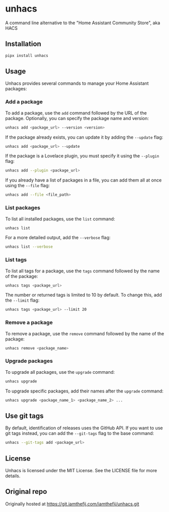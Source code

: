 # unhacs

A command line alternative to the "Home Assistant Community Store", aka HACS

## Installation

```bash
pipx install unhacs
```

## Usage

Unhacs provides several commands to manage your Home Assistant packages:

### Add a package

To add a package, use the `add` command followed by the URL of the package. Optionally, you can specify the package name and version:

```bash
unhacs add <package_url> --version <version>
```

If the package already exists, you can update it by adding the `--update` flag:

```bash
unhacs add <package_url> --update
```

If the package is a Lovelace plugin, you must specify it using the `--plugin` flag:

```bash
unhacs add --plugin <package_url>
```

If you already have a list of packages in a file, you can add them all at once using the `--file` flag:

```bash
unhacs add --file <file_path>
```

### List packages

To list all installed packages, use the `list` command:

```bash
unhacs list
```

For a more detailed output, add the `--verbose` flag:

```bash
unhacs list --verbose
```

### List tags

To list all tags for a package, use the `tags` command followed by the name of the package:

```bash
unhacs tags <package_url>
```

The number or returned tags is limited to 10 by default. To change this, add the `--limit` flag:

```bash
unhacs tags <package_url> --limit 20
```

### Remove a package

To remove a package, use the `remove` command followed by the name of the package:

```bash
unhacs remove <package_name>
```

### Upgrade packages

To upgrade all packages, use the `upgrade` command:

```bash
unhacs upgrade
```

To upgrade specific packages, add their names after the `upgrade` command:

```bash
unhacs upgrade <package_name_1> <package_name_2> ...
```

## Use git tags

By default, identification of releases uses the GitHub API. If you want to use git tags instead, you can add the `--git-tags` flag to the base command:

```bash
unhacs --git-tags add <package_url>
```

## License

Unhacs is licensed under the MIT License. See the LICENSE file for more details.

## Original repo

Originally hosted at https://git.iamthefij.com/iamthefij/unhacs.git
